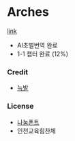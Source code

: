 # Arches

[link](https://echoproject.itch.io/arches)

- AI초벌번역 완료
- 1-1 챕터 완료 (12%)

### Credit
- [늑발](https://x.com/frostwolfclaw)

### License
- [나눔폰트](https://help.naver.com/service/30016/contents/18088?osType=PC&lang=ko)
- 인천교육힘찬체
